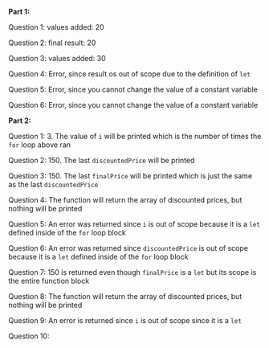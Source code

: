 **Part 1:**

Question 1: values added:  20

Question 2: final result:  20

Question 3: values added:  30

Question 4: Error, since result os out of scope due to the definition of `let`

Question 5: Error, since you cannot change the value of a constant variable

Question 6: Error, since you cannot change the value of a constant variable

**Part 2:**

Question 1: 3. The value of `i` will be printed which is the number of times the `for` loop above ran

Question 2: 150. The last `discountedPrice` will be printed

Question 3: 150. The last `finalPrice` will be printed which is just the same as the last `discountedPrice`

Question 4: The function will return the array of discounted prices, but nothing will be printed

Question 5: An error was returned since `i` is out of scope because it is a `let` defined inside of the `for` loop block

Question 6: An error was returned since `discountedPrice` is out of scope because it is a `let` defined inside of the `for` loop block

Question 7: 150 is returned even though `finalPrice` is a `let` but its scope is the entire function block

Question 8: The function will return the array of discounted prices, but nothing will be printed

Question 9: An error is returned since `i` is out of scope since it is a `let`

Question 10: 
